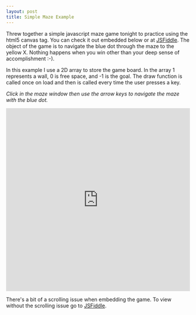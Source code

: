 ```yaml
---
layout: post
title: Simple Maze Example
---
```

Threw together a simple javascript maze game tonight to practice using the html5 canvas tag.  You can check it out embedded below or at [JSFiddle](http://jsfiddle.net/n8j1s/4y22135r/).  The object of the game is to navigate the blue dot through the maze to the yellow X.  Nothing happens when you win other than your deep sense of accomplishment :-).

In this example I use a 2D array to store the game board.  In the array 1 represents a wall, 0 is free space, and -1 is the goal.  The draw function is called once on load and then is called every time the user presses a key.

*Click in the maze window then use the arrow keys to navigate the maze with the blue dot.*
<iframe width="100%" height="500" src="http://jsfiddle.net/n8j1s/4y22135r/embedded/result,js,html,css/" allowfullscreen="allowfullscreen" frameborder="0"></iframe>

There's a bit of a scrolling issue when embedding the game.  To view without the scrolling issue go to [JSFiddle](http://jsfiddle.net/n8j1s/4y22135r/).
